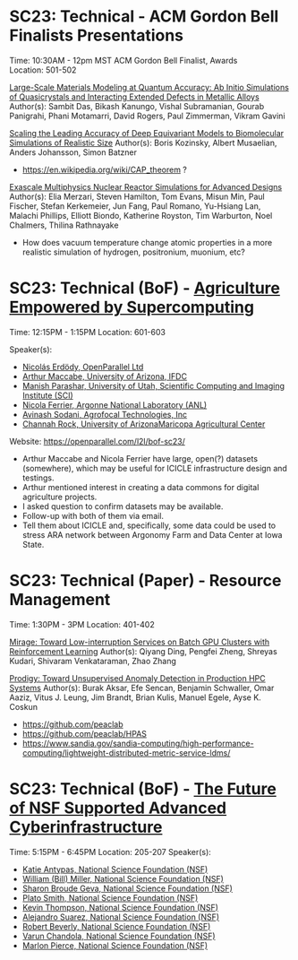 # SC23: Technical - ACM Gordon Bell Finalists Presentations

Time: 10:30AM - 12pm MST	ACM Gordon Bell Finalist, Awards	
Location: 501-502	

[Large-Scale Materials Modeling at Quantum Accuracy: Ab Initio Simulations of Quasicrystals and Interacting Extended Defects in Metallic Alloys](https://sc23.conference-program.com/presentation/?id=gb104&sess=sess296)
Author(s): Sambit Das, Bikash Kanungo, Vishal Subramanian, Gourab Panigrahi, Phani Motamarri, David Rogers, Paul Zimmerman, Vikram Gavini

[Scaling the Leading Accuracy of Deep Equivariant Models to Biomolecular Simulations of Realistic Size](https://sc23.conference-program.com/presentation/?id=gb108&sess=sess296)
Author(s): Boris Kozinsky, Albert Musaelian, Anders Johansson, Simon Batzner
- https://en.wikipedia.org/wiki/CAP_theorem ?

[Exascale Multiphysics Nuclear Reactor Simulations for Advanced Designs](https://sc23.conference-program.com/presentation/?id=gb105&sess=sess296)
Author(s): Elia Merzari, Steven Hamilton, Tom Evans, Misun Min, Paul Fischer, Stefan Kerkemeier, Jun Fang, Paul Romano, Yu-Hsiang Lan, Malachi Phillips, Elliott Biondo, Katherine Royston, Tim Warburton, Noel Chalmers, Thilina Rathnayake
- How does vacuum temperature change atomic properties in a more realistic simulation of hydrogen, positronium, muonium, etc?

# SC23: Technical (BoF) - [Agriculture Empowered by Supercomputing](https://sc23.conference-program.com/presentation/?id=bof172&sess=sess379)

Time: 12:15PM - 1:15PM
Location: 601-603

Speaker(s):
- [Nicolás Erdödy, OpenParallel Ltd](https://sc23.conference-program.com/organization/?inst=9959012064334456442)
- [Arthur Maccabe, University of Arizona, IFDC](https://sc23.conference-program.com/presenter/?uid=966104)
- [Manish Parashar, University of Utah, Scientific Computing and Imaging Institute (SCI)](https://sc23.conference-program.com/presenter/?uid=219293)
- [Nicola Ferrier, Argonne National Laboratory (ANL)](https://sc23.conference-program.com/presenter/?uid=872863)
- [Avinash Sodani, Agrofocal Technologies, Inc](https://sc23.conference-program.com/presenter/?uid=134704)
- [Channah Rock, University of ArizonaMaricopa Agricultural Center](https://sc23.conference-program.com/presenter/?uid=789604)

Website: https://openparallel.com/l2l/bof-sc23/

- Arthur Maccabe and Nicola Ferrier have large, open(?) datasets (somewhere), which may be useful for ICICLE infrastructure design and testings.
- Arthur mentioned interest in creating a data commons for digital agriculture projects.
- I asked question to confirm datasets may be available. 
- Follow-up with both of them via email.
- Tell them about ICICLE and, specifically, some data could be used to stress ARA network between Argonomy Farm and Data Center at Iowa State. 

# SC23: Technical (Paper) - Resource Management

Time: 1:30PM - 3PM
Location: 401-402

[Mirage: Toward Low-interruption Services on Batch GPU Clusters with Reinforcement Learning](https://sc23.conference-program.com/presentation/?id=pap191&sess=sess180)
Author(s): Qiyang Ding, Pengfei Zheng, Shreyas Kudari, Shivaram Venkataraman, Zhao Zhang

[Prodigy: Toward Unsupervised Anomaly Detection in Production HPC Systems](https://sc23.conference-program.com/presentation/?id=pap374&sess=sess180)
Author(s): Burak Aksar, Efe Sencan, Benjamin Schwaller, Omar Aaziz, Vitus J. Leung, Jim Brandt, Brian Kulis, Manuel Egele, Ayse K. Coskun
- https://github.com/peaclab
- https://github.com/peaclab/HPAS
- https://www.sandia.gov/sandia-computing/high-performance-computing/lightweight-distributed-metric-service-ldms/

# SC23: Technical (BoF) - [The Future of NSF Supported Advanced Cyberinfrastructure](https://sc23.conference-program.com/presentation/?id=bof185&sess=sess340)

Time: 5:15PM - 6:45PM
Location: 205-207
Speaker(s):
- [Katie Antypas, National Science Foundation (NSF)](https://sc23.conference-program.com/presenter/?uid=002804)
- [William (Bill) Miller, National Science Foundation (NSF)](https://sc23.conference-program.com/presenter/?uid=760863)
- [Sharon Broude Geva, National Science Foundation (NSF)](https://sc23.conference-program.com/presenter/?uid=212804)
- [Plato Smith, National Science Foundation (NSF)](https://sc23.conference-program.com/presenter/?uid=281114)
- [Kevin Thompson, National Science Foundation (NSF)](https://sc23.conference-program.com/presenter/?uid=885653)
- [Alejandro Suarez, National Science Foundation (NSF)](https://sc23.conference-program.com/presenter/?uid=475473)
- [Robert Beverly, National Science Foundation (NSF)](https://sc23.conference-program.com/presenter/?uid=381114)
- [Varun Chandola, National Science Foundation (NSF)](https://sc23.conference-program.com/presenter/?uid=481114)
- [Marlon Pierce, National Science Foundation (NSF)](https://sc23.conference-program.com/presenter/?uid=581114)



